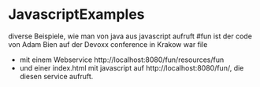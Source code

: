 # JavascriptExamples
diverse Beispiele, wie man von java aus javascript aufruft
#fun ist der code von Adam Bien auf der  Devoxx conference in Krakow 
war file 
* mit einem Webservice http://localhost:8080/fun/resources/fun
* und einer index.html mit javascript auf http://localhost:8080/fun/, die diesen service aufruft.
